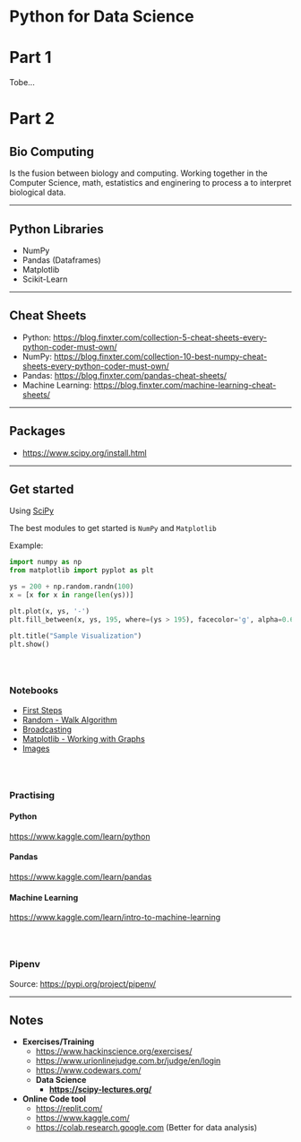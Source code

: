 # Python for Data Science

# Part 1
Tobe...


# Part 2

## Bio Computing
Is the fusion between biology and computing. Working together in the Computer Science, math, estatistics and enginering to process a to interpret biological data.

---

## Python Libraries

- NumPy
- Pandas (Dataframes)
- Matplotlib
- Scikit-Learn

---

## Cheat Sheets
- Python: https://blog.finxter.com/collection-5-cheat-sheets-every-python-coder-must-own/
- NumPy: https://blog.finxter.com/collection-10-best-numpy-cheat-sheets-every-python-coder-must-own/
- Pandas: https://blog.finxter.com/pandas-cheat-sheets/
- Machine Learning: https://blog.finxter.com/machine-learning-cheat-sheets/

---

## Packages
- https://www.scipy.org/install.html

---

## Get started
Using [SciPy](https://scipy-lectures.org/)

The best modules to get started is `NumPy` and `Matplotlib`

Example:
```python
import numpy as np
from matplotlib import pyplot as plt

ys = 200 + np.random.randn(100)
x = [x for x in range(len(ys))]

plt.plot(x, ys, '-')
plt.fill_between(x, ys, 195, where=(ys > 195), facecolor='g', alpha=0.6)

plt.title("Sample Visualization")
plt.show()
```

`  `  
`  `


### Notebooks

- [First Steps](./notebooks/python-intro.ipynb)
- [Random - Walk Algorithm](notebooks/random-walk.ipynb)
- [Broadcasting](notebooks/broadcasting.ipynb)
- [Matplotlib - Working with Graphs](notebooks/matplotlib.ipynb)
- [Images](notebooks/images.ipynb)

`  `  
`  `

### Practising

#### Python
https://www.kaggle.com/learn/python

#### Pandas
https://www.kaggle.com/learn/pandas

#### Machine Learning
https://www.kaggle.com/learn/intro-to-machine-learning

`  `  
`  `  

### Pipenv
Source: https://pypi.org/project/pipenv/

---

## Notes

- **Exercises/Training**
  - https://www.hackinscience.org/exercises/
  - https://www.urionlinejudge.com.br/judge/en/login
  - https://www.codewars.com/
  - **Data Science**
    - **https://scipy-lectures.org/**
- **Online Code tool**
  - https://replit.com/
  - https://www.kaggle.com/
  - https://colab.research.google.com (Better for data analysis)

